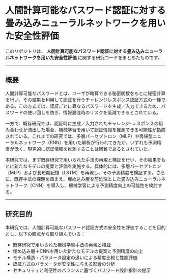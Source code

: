 # 人間計算可能なパスワード認証に対する  畳み込みニューラルネットワークを用いた安全性評価

このリポジトリは、  **人間計算可能なパスワード認証に対する畳み込みニューラルネットワークを用いた安全性評価**  に関する研究コードをまとめたものです。

---

## 概要

人間計算可能なパスワードとは、ユーザが暗算できる秘密関数をもとに秘密計算を行い、その結果を利用して認証を行うチャレンジレスポンス認証方式の一種である。この方式では、認証ごとに異なるパスワードを生成／入力できるため、パスワードの使い回しを防ぎ、情報漏洩時のリスクを低減できるとされている。

一方で、既存研究では、認証時に生成／入力されたチャレンジ-レスポンスの組み合わせが流出した場合、機械学習を用いて認証情報を推測できる可能性が指摘されている。これまでの研究では、多層パーセプトロン（MLP）や再帰型ニューラルネットワーク（RNN）を用いた解析が行われてきたが、いずれも予測精度が低く、現実的に認証情報を推測することは困難であるとされていた。

本研究では、まず既存研究で用いられた手法の再現と検証を行い、その結果をもとに新たなモデルの提案と評価を実施する。具体的には、多層パーセプトロン（MLP）および長短期記憶（LSTM）を再現し、その予測精度を検証する。さらに、既存手法の課題を踏まえ、埋め込み層を前処理とした畳み込みニューラルネットワーク（CNN）を導入し、機械学習による予測精度向上の可能性を検討する。

---

## 研究目的

本研究では、人間計算可能なパスワード認証方式の安全性を評価することを目的とし、以下の観点から取り組んでいる：

- 既存研究で用いられた機械学習手法の再現と検証
- 埋め込み層＋CNNを用いた新たなモデルの提案と予測精度の向上
- モデル構造・パラメータ設定の違いによる精度比較と性能評価
- 認証方式のパラメータが安全性に与える影響の分析
- セキュリティと利便性のバランスに基づくパスワード設計指針の提示